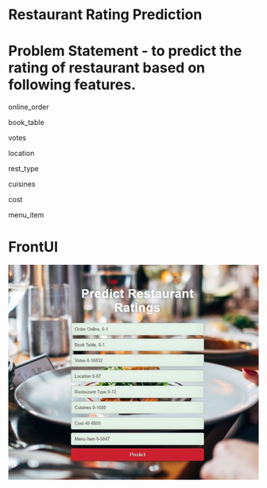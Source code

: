 # Restaurant Rating Prediction


# Problem Statement - to predict the rating of restaurant based on following features.

online_order

book_table

votes

location

rest_type

cuisines

cost

menu_item



# FrontUI
![alt tag](https://github.com/Vinayak-HUB1/Restaurant-Ratings-Prediction/blob/main/RestaurantFrontUI.jpg)
